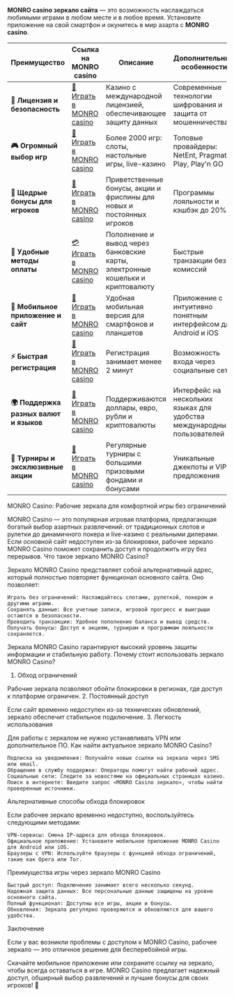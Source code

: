 

**MONRO casino зеркало сайта** — это возможность наслаждаться любимыми играми в любом месте и в любое время. Установите приложение на свой смартфон и окунитесь в мир азарта с **MONRO casino**.

| **Преимущество**                      | **Ссылка на MONRO casino**                    | **Описание**                                       | **Дополнительные особенности**                     |
|----------------------------------------|--------------------------------------------|--------------------------------------------------|--------------------------------------------------|
| **🎰 Лицензия и безопасность**         | [💎 Играть в MONRO casino](https://mnr-irrs12.com/ca139417d) | Казино с международной лицензией, обеспечивающее защиту данных | Современные технологии шифрования и защита от мошенничества |
| **🎮 Огромный выбор игр**              | [🎉 Играть в MONRO casino](https://mnr-irrs12.com/ca139417d) | Более 2000 игр: слоты, настольные игры, live-казино | Топовые провайдеры: NetEnt, Pragmatic Play, Play'n GO |
| **🎁 Щедрые бонусы для игроков**       | [🎯 Играть в MONRO casino](https://mnr-irrs12.com/ca139417d) | Приветственные бонусы, акции и фриспины для новых и постоянных игроков | Программы лояльности и кэшбэк до 20% |
| **💸 Удобные методы оплаты**           | [💳 Играть в MONRO casino](https://mnr-irrs12.com/ca139417d) | Пополнение и вывод через банковские карты, электронные кошельки и криптовалюту | Быстрые транзакции без комиссий |
| **📱 Мобильное приложение и сайт**     | [🚀 Играть в MONRO casino](https://mnr-irrs12.com/ca139417d) | Удобная мобильная версия для смартфонов и планшетов | Приложение с интуитивно понятным интерфейсом для Android и iOS |
| **⚡ Быстрая регистрация**             | [🔑 Играть в MONRO casino](https://mnr-irrs12.com/ca139417d) | Регистрация занимает менее 2 минут | Возможность входа через социальные сети |
| **🌍 Поддержка разных валют и языков** | [💸 Играть в MONRO casino](https://mnr-irrs12.com/ca139417d) | Поддерживаются доллары, евро, рубли и криптовалюты | Интерфейс на нескольких языках для удобства международных пользователей |
| **🏅 Турниры и эксклюзивные акции**    | [🎲 Играть в MONRO casino](https://mnr-irrs12.com/ca139417d) | Регулярные турниры с большими призовыми фондами и бонусами | Уникальные джекпоты и VIP-предложения |



MONRO Casino: Рабочие зеркала для комфортной игры без ограничений

MONRO Casino — это популярная игровая платформа, предлагающая богатый выбор азартных развлечений: от традиционных слотов и рулетки до динамичного покера и live-казино с реальными дилерами. Если основной сайт недоступен из-за блокировки, рабочее зеркало MONRO Casino поможет сохранить доступ и продолжить игру без перерывов.
Что такое зеркало MONRO Casino?

Зеркало MONRO Casino представляет собой альтернативный адрес, который полностью повторяет функционал основного сайта. Оно позволяет:

    Играть без ограничений: Наслаждайтесь слотами, рулеткой, покером и другими играми.
    Сохранять данные: Все учетные записи, игровой прогресс и выигрыши остаются в безопасности.
    Проводить транзакции: Удобное пополнение баланса и вывод средств.
    Получать бонусы: Доступ к акциям, турнирам и программам лояльности сохраняется.

Зеркала MONRO Casino гарантируют высокий уровень защиты информации и стабильную работу.
Почему стоит использовать зеркало MONRO Casino?
1. Обход ограничений

Рабочие зеркала позволяют обойти блокировки в регионах, где доступ к платформе ограничен.
2. Постоянный доступ

Если сайт временно недоступен из-за технических обновлений, зеркало обеспечит стабильное подключение.
3. Легкость использования

Для работы с зеркалом не нужно устанавливать VPN или дополнительное ПО.
Как найти актуальное зеркало MONRO Casino?

    Подписка на уведомления: Получайте новые ссылки на зеркала через SMS или email.
    Обращение в службу поддержки: Операторы помогут найти рабочий адрес.
    Социальные сети: Следите за новостями на официальных страницах казино.
    Поиск в интернете: Введите запрос «MONRO Casino зеркало», чтобы найти проверенные источники.

Альтернативные способы обхода блокировок

Если рабочее зеркало временно недоступно, воспользуйтесь следующими методами:

    VPN-сервисы: Смена IP-адреса для обхода блокировок.
    Официальное приложение: Установите мобильное приложение MONRO Casino для Android или iOS.
    Браузеры с VPN: Используйте браузеры с функцией обхода ограничений, такие как Opera или Tor.

Преимущества игры через зеркало MONRO Casino

    Быстрый доступ: Подключение занимает всего несколько секунд.
    Надежная защита данных: Все персональные данные защищены на уровне основного сайта.
    Полный функционал: Доступны все игры, акции и бонусы.
    Обновления: Зеркала регулярно проверяются и обновляются для вашего удобства.

Заключение

Если у вас возникли проблемы с доступом к MONRO Casino, рабочее зеркало — это отличное решение для бесперебойной игры.

Скачайте мобильное приложение или сохраните ссылку на зеркало, чтобы всегда оставаться в игре. MONRO Casino предлагает надежный доступ, обширный выбор развлечений и лучшие бонусы для своих игроков! 🎰
